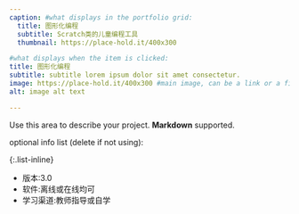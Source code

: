 ```yaml
---
caption: #what displays in the portfolio grid:
  title: 图形化编程
  subtitle: Scratch类的儿童编程工具
  thumbnail: https://place-hold.it/400x300

#what displays when the item is clicked:
title: 图形化编程
subtitle: subtitle lorem ipsum dolor sit amet consectetur.
image: https://place-hold.it/400x300 #main image, can be a link or a file in assets/img/portfolio
alt: image alt text

---
```

Use this area to describe your project. **Markdown** supported.

optional info list (delete if not using):

{:.list-inline}
- 版本:3.0
- 软件:离线或在线均可
- 学习渠道:教师指导或自学

